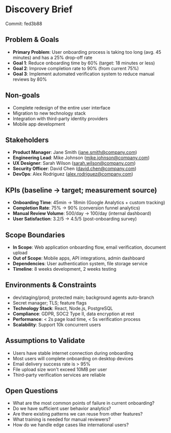 # Discovery Brief

Commit: fed3b88

## Problem & Goals
- **Primary Problem**: User onboarding process is taking too long (avg. 45 minutes) and has a 25% drop-off rate
- **Goal 1**: Reduce onboarding time by 60% (target: 18 minutes or less)
- **Goal 2**: Improve completion rate to 90% (from current 75%)
- **Goal 3**: Implement automated verification system to reduce manual reviews by 80%

## Non-goals
- Complete redesign of the entire user interface
- Migration to new technology stack
- Integration with third-party identity providers
- Mobile app development

## Stakeholders
- **Product Manager**: Jane Smith (jane.smith@company.com)
- **Engineering Lead**: Mike Johnson (mike.johnson@company.com)
- **UX Designer**: Sarah Wilson (sarah.wilson@company.com)
- **Security Officer**: David Chen (david.chen@company.com)
- **DevOps**: Alex Rodriguez (alex.rodriguez@company.com)

## KPIs (baseline → target; measurement source)
- **Onboarding Time**: 45min → 18min (Google Analytics + custom tracking)
- **Completion Rate**: 75% → 90% (conversion funnel analytics)
- **Manual Review Volume**: 500/day → 100/day (internal dashboard)
- **User Satisfaction**: 3.2/5 → 4.5/5 (post-onboarding survey)

## Scope Boundaries
- **In Scope**: Web application onboarding flow, email verification, document upload
- **Out of Scope**: Mobile apps, API integrations, admin dashboard
- **Dependencies**: User authentication system, file storage service
- **Timeline**: 8 weeks development, 2 weeks testing

## Environments & Constraints
- dev/staging/prod; protected main; background agents auto-branch
- Secret manager; TLS; feature flags
- **Technology Stack**: React, Node.js, PostgreSQL
- **Compliance**: GDPR, SOC2 Type II, data encryption at rest
- **Performance**: < 2s page load time, < 5s verification process
- **Scalability**: Support 10k concurrent users

## Assumptions to Validate
- Users have stable internet connection during onboarding
- Most users will complete onboarding on desktop devices
- Email delivery success rate is > 95%
- File upload size won't exceed 10MB per user
- Third-party verification services are reliable

## Open Questions
- What are the most common points of failure in current onboarding?
- Do we have sufficient user behavior analytics?
- Are there existing patterns we can reuse from other features?
- What training is needed for manual reviewers?
- How do we handle edge cases like international users?
